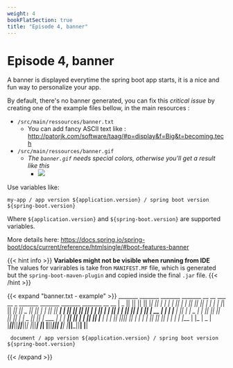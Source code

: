 ```yaml
---
weight: 4 
bookFlatSection: true 
title: "Episode 4, banner"
---
```


# Episode 4, banner

A banner is displayed everytime the spring boot app starts, it is a nice and fun way to personalize your app.

By default, there's no banner generated, you can fix this _critical issue_ by creating one of the example files bellow,
in the main resources :

- `/src/main/ressources/banner.txt`
  - You can add fancy ASCII text like : http://patorjk.com/software/taag/#p=display&f=Big&t=becoming.tech
- `/src/main/ressources/banner.gif`
  - _The `banner.gif` needs special colors, otherwise you'll get a result like this_
    - ![](/university/modern-spring-boot/banner-gif.png)

Use variables like:

```text
my-app / app version ${application.version} / spring boot version ${spring-boot.version}
```

Where `${application.version}` and `${spring-boot.version}` are supported variables.

More details here: https://docs.spring.io/spring-boot/docs/current/reference/htmlsingle/#boot-features-banner

{{< hint info >}}
**Variables might not be visible when running from IDE**  
The values for varirables is take fron `MANIFEST.MF` file, which is generated but the `spring-boot-maven-plugin` and copied inside the final `.jar` file.
{{< /hint >}}

{{< expand "banner.txt - example" >}}
     _______  _______  _______  _______  __   __  ___   __    _  _______        _______  _______  _______  __   __ 
    |  _    ||       ||       ||       ||  |_|  ||   | |  |  | ||       |      |       ||       ||       ||  | |  |
    | |_|   ||    ___||       ||   _   ||       ||   | |   |_| ||    ___|      |_     _||    ___||       ||  |_|  |
    |       ||   |___ |       ||  | |  ||       ||   | |       ||   | __         |   |  |   |___ |       ||       |
    |  _   | |    ___||      _||  |_|  ||       ||   | |  _    ||   ||  | ___    |   |  |    ___||      _||       |
    | |_|   ||   |___ |     |_ |       || ||_|| ||   | | | |   ||   |_| ||   |   |   |  |   |___ |     |_ |   _   |
    |_______||_______||_______||_______||_|   |_||___| |_|  |__||_______||___|   |___|  |_______||_______||__| |__|
    
     document / app version ${application.version} / spring boot version ${spring-boot.version}
 {{< /expand >}}